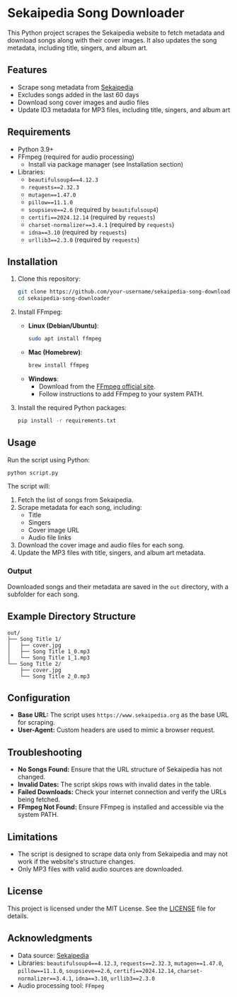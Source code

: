 # Sekaipedia Song Downloader

This Python project scrapes the Sekaipedia website to fetch metadata and download songs along with their cover images. It also updates the song metadata, including title, singers, and album art.

## Features

- Scrape song metadata from [Sekaipedia](https://www.sekaipedia.org)
- Excludes songs added in the last 60 days
- Download song cover images and audio files
- Update ID3 metadata for MP3 files, including title, singers, and album art

## Requirements

- Python 3.9+
- FFmpeg (required for audio processing)
    - Install via package manager (see Installation section)
- Libraries:
    - `beautifulsoup4==4.12.3`
    - `requests==2.32.3`
    - `mutagen==1.47.0`
    - `pillow==11.1.0`
    - `soupsieve==2.6` (required by `beautifulsoup4`)
    - `certifi==2024.12.14` (required by `requests`)
    - `charset-normalizer==3.4.1` (required by `requests`)
    - `idna==3.10` (required by `requests`)
    - `urllib3==2.3.0` (required by `requests`)

## Installation

1. Clone this repository:
   ```bash
   git clone https://github.com/your-username/sekaipedia-song-downloader.git
   cd sekaipedia-song-downloader
   ```

2. Install FFmpeg:

    - **Linux (Debian/Ubuntu)**:
      ```bash
      sudo apt install ffmpeg
      ```
    - **Mac (Homebrew)**:
      ```bash
      brew install ffmpeg
      ```
    - **Windows**:
        - Download from the [FFmpeg official site](https://ffmpeg.org/download.html).
        - Follow instructions to add FFmpeg to your system PATH.

3. Install the required Python packages:
   ```bash
   pip install -r requirements.txt
   ```

## Usage

Run the script using Python:
```bash
python script.py
```

The script will:
1. Fetch the list of songs from Sekaipedia.
2. Scrape metadata for each song, including:
    - Title
    - Singers
    - Cover image URL
    - Audio file links
3. Download the cover image and audio files for each song.
4. Update the MP3 files with title, singers, and album art metadata.

### Output
Downloaded songs and their metadata are saved in the `out` directory, with a subfolder for each song.

## Example Directory Structure

```
out/
├── Song Title 1/
│   ├── cover.jpg
│   ├── Song Title 1_0.mp3
│   └── Song Title 1_1.mp3
└── Song Title 2/
    ├── cover.jpg
    └── Song Title 2_0.mp3
```

## Configuration

- **Base URL:** The script uses `https://www.sekaipedia.org` as the base URL for scraping.
- **User-Agent:** Custom headers are used to mimic a browser request.

## Troubleshooting

- **No Songs Found:** Ensure that the URL structure of Sekaipedia has not changed.
- **Invalid Dates:** The script skips rows with invalid dates in the table.
- **Failed Downloads:** Check your internet connection and verify the URLs being fetched.
- **FFmpeg Not Found:** Ensure FFmpeg is installed and accessible via the system PATH.

## Limitations

- The script is designed to scrape data only from Sekaipedia and may not work if the website's structure changes.
- Only MP3 files with valid audio sources are downloaded.

## License

This project is licensed under the MIT License. See the [LICENSE](LICENSE) file for details.

## Acknowledgments

- Data source: [Sekaipedia](https://www.sekaipedia.org)
- Libraries: `beautifulsoup4==4.12.3`, `requests==2.32.3`, `mutagen==1.47.0`, `pillow==11.1.0`, `soupsieve==2.6`, `certifi==2024.12.14`, `charset-normalizer==3.4.1`, `idna==3.10`, `urllib3==2.3.0`
- Audio processing tool: `FFmpeg`
